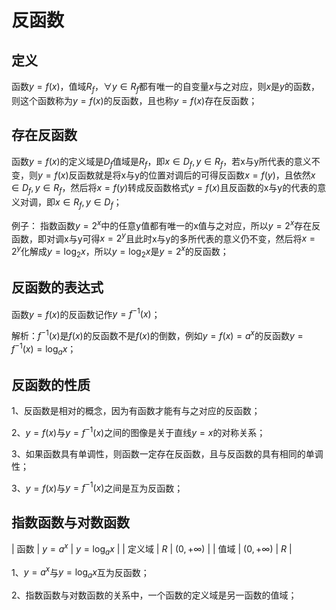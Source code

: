 # 反函数
## 定义
函数$y=f(x)$，值域$R_{f}$，$\forall y\in R_{f}$都有唯一的自变量$x$与之对应，则$x$是$y$的函数，则这个函数称为$y=f(x)$的反函数，且也称$y=f(x)$存在反函数；

## 存在反函数
函数$y=f(x)$的定义域是$D_{f}$值域是$R_{f}$，即$x\in D_{f},y\in R_{f}$，若x与y所代表的意义不变，则$y=f(x)$反函数就是将x与y的位置对调后的可得反函数$x=f(y)$，且依然$x\in D_{f},y\in R_{f}$，然后将$x=f(y)$转成反函数格式$y=f(x)$且反函数的x与y的代表的意义对调，即$x\in R_{f},y\in D_{f}$；

例子：
指数函数$y=2^{x}$中的任意y值都有唯一的x值与之对应，所以$y=2^{x}$存在反函数，即对调x与y可得$x=2^{y}$且此时x与y的多所代表的意义仍不变，然后将$x=2^{y}$化解成$y=\log_{2}{x}$，所以$y=\log_{2}{x}$是$y=2^{x}$的反函数；

## 反函数的表达式
函数$y=f(x)$的反函数记作$y=f^{-1}(x)$；

解析：$f^{-1}(x)$是$f(x)$的反函数不是$f(x)$的倒数，例如$y=f(x)=a^{x}$的反函数$y=f^{-1}(x)=\log_{a}{x}$；

## 反函数的性质
1、反函数是相对的概念，因为有函数才能有与之对应的反函数；

2、$y=f(x)$与$y=f^{-1}(x)$之间的图像是关于直线$y=x$的对称关系；

3、如果函数具有单调性，则函数一定存在反函数，且与反函数的具有相同的单调性；

3、$y=f(x)$与$y=f^{-1}(x)$之间是互为反函数；

## 指数函数与对数函数
| 函数 | $y=a^{x}$ | $y=\log_{a}{x}$ |
| 定义域 | $R$ | $(0,+\infty)$ |
| 值域 | $(0,+\infty)$ | $R$ |

1、$y=a^{x}$与$y=\log_{a}{x}$互为反函数；

2、指数函数与对数函数的关系中，一个函数的定义域是另一函数的值域；
